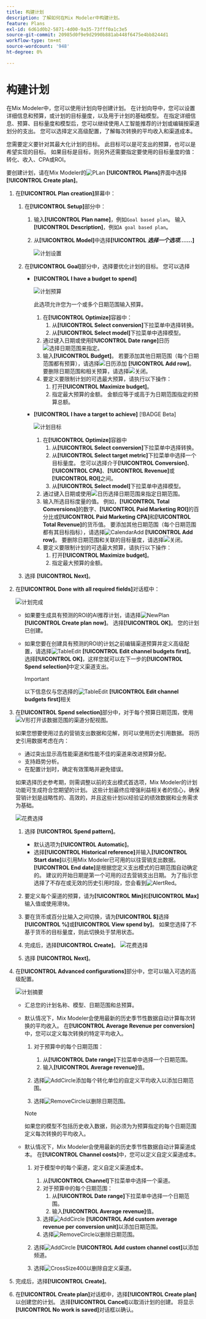 ```yaml
---
title: 构建计划
description: 了解如何在Mix Modeler中构建计划。
feature: Plans
exl-id: 6d61d0b2-5871-4d00-9a35-73fff0a1c3e5
source-git-commit: 20985d0f9e9d2990b881ab448f6475e4bb8244d1
workflow-type: tm+mt
source-wordcount: '948'
ht-degree: 0%

---
```



# 构建计划

在Mix Modeler中，您可以使用计划向导创建计划。 在计划向导中，您可以设置详细信息和预算，或计划的目标量度，以及用于计划的基础模型。 在指定详细信息、预算、目标量度和模型后，您可以继续使用人工智能推荐的计划或编辑按渠道划分的支出。 您可以选择定义高级配置，了解每次转换的平均收入和渠道成本。

您需要定义要针对其最大化计划的目标。 此目标可以是可支出的预算，也可以是希望实现的目标。 如果目标是目标，则另外还需要指定要使用的目标量度的值：转化、收入、CPA或ROI。

要创建计划，请在Mix Modeler的![PLan](/help/assets/icons/FileChart.svg) **[!UICONTROL Plans]**&#x200B;界面中选择&#x200B;**[!UICONTROL Create plan]**。


1. 在&#x200B;**[!UICONTROL Plan creation]**&#x200B;屏幕中：

   1. 在&#x200B;**[!UICONTROL Setup]**&#x200B;部分中：

      1. 输入&#x200B;**[!UICONTROL Plan name]**，例如`Goal based plan`。 输入&#x200B;**[!UICONTROL Description]**，例如`A goal based plan`。
      1. 从&#x200B;**[!UICONTROL Model]**&#x200B;中选择&#x200B;**[!UICONTROL _选择一个选项……_.]**

         ![计划设置](/help/assets/plan-setup.png)

   1. 在&#x200B;**[!UICONTROL Goal]**&#x200B;部分中，选择要优化计划的目标。 您可以选择

      * **[!UICONTROL I have a budget to spend]**

        ![计划预算](../assets/plan-budget.png)

        此选项允许您为一个或多个日期范围输入预算。

         1. 在&#x200B;**[!UICONTROL Optimize]**&#x200B;容器中：
            1. 从&#x200B;**[!UICONTROL Select conversion]**&#x200B;下拉菜单中选择转换。
            1. 从&#x200B;**[!UICONTROL Select model]**&#x200B;下拉菜单中选择模型。
         1. 通过键入日期或使用&#x200B;**[!UICONTROL Date range]**&#x200B;日历![选择日期范围来指定](/help/assets/icons/Calendar.svg)。
         1. 输入&#x200B;**[!UICONTROL Budget]**。
若要添加其他日期范围（每个日期范围都有预算），请选择![日历添加](/help/assets/icons/CalendarAdd.svg) **[!UICONTROL Add row]**。
要删除日期范围和相关预算，请选择![关闭](/help/assets/icons/Close.svg)。
         1. 要定义要限制计划的可选最大预算，请执行以下操作：
            1. 打开&#x200B;**[!UICONTROL Maximize budget]**。
            1. 指定最大预算的金额。 金额应等于或高于为日期范围指定的预算总额。


      * **[!UICONTROL I have a target to achieve]** [!BADGE Beta]

        ![计划目标](../assets/plan-target.png)

         1. 在&#x200B;**[!UICONTROL Optimize]**&#x200B;容器中
            1. 从&#x200B;**[!UICONTROL Select conversion]**&#x200B;下拉菜单中选择转换。
            1. 从&#x200B;**[!UICONTROL Select target metric]**&#x200B;下拉菜单中选择一个目标量度。 您可以选择介于&#x200B;**[!UICONTROL Conversion]**、**[!UICONTROL CPA]**、**[!UICONTROL Revenue]**&#x200B;或&#x200B;**[!UICONTROL ROI]**&#x200B;之间。
            1. 从&#x200B;**[!UICONTROL Select model]**&#x200B;下拉菜单中选择模型。
         1. 通过键入日期或使用![日历](/help/assets/icons/Calendar.svg)选择日期范围来指定日期范围。
         1. 输入所选目标度量的值。 例如，**[!UICONTROL Total Conversions]**&#x200B;的数字、**[!UICONTROL Paid Marketing ROI]**&#x200B;的百分比或&#x200B;**[!UICONTROL Paid Marketing CPA]**&#x200B;和&#x200B;**[!UICONTROL Total Revenue]**&#x200B;的货币值。
要添加其他日期范围（每个日期范围都有其目标指标），请选择![CalendarAdd](/help/assets/icons/CalendarAdd.svg) **[!UICONTROL Add row]**。
要删除日期范围和关联的目标量度，请选择![关闭](/help/assets/icons/Close.svg)。
         1. 要定义要限制计划的可选最大预算，请执行以下操作：
            1. 打开&#x200B;**[!UICONTROL Maximize budget]**。
            1. 指定最大预算的金额。


   1. 选择 **[!UICONTROL Next]**。

1. 在&#x200B;**[!UICONTROL Done with all required fields]**&#x200B;对话框中：

   ![计划完成](/help/assets/plan-done-required-fields.png)

   * 如果要生成具有预测的ROI的AI推荐计划，请选择![NewPlan](/help/assets/icons/NewPlan.svg) **[!UICONTROL Create plan now]**。 选择&#x200B;**[!UICONTROL OK]**。 您的计划已创建。





   * 如果您要在创建具有预测的ROI的计划之前编辑渠道预算并定义高级配置，请选择![TableEdit](/help/assets/icons/TableEdit.svg) **[!UICONTROL Edit channel budgets first]**。  选择&#x200B;**[!UICONTROL OK]**，这样您就可以在下一步的&#x200B;**[!UICONTROL Spend selection]**&#x200B;中定义渠道支出。


     >[!IMPORTANT]
     >
     >以下信息仅与您选择的![TableEdit](/help/assets/icons/TableEdit.svg) **[!UICONTROL Edit channel budgets first]**&#x200B;相关


1. 在&#x200B;**[!UICONTROL Spend selection]**&#x200B;部分中，对于每个预算日期范围，使用![V形](/help/assets/icons/ChevronRight.svg)打开该数据范围的渠道分配视图。

   如果您想要使用过去的营销支出数据和见解，则可以使用历史引用数据。 将历史引用数据考虑在内：

   * 通过突出显示高性能渠道和性能不佳的渠道来改进预算分配。
   * 支持趋势分析。
   * 在配置计划时，确定有效策略并避免错误。

   如果选择历史参考期，则需调整以前的支出模式首选项，Mix Modeler的计划功能可生成符合您期望的计划。 这些计划最终应增强利益相关者的信心，确保营销计划是战略性的、高效的，并且这些计划以经验证的绩效数据和业务需求为基础。

   ![花费选择](/help/assets/plan-spend-selection.png)

   1. 选择 **[!UICONTROL Spend pattern]**。

      * 默认选项为&#x200B;**[!UICONTROL Automatic]**。
      * 选择&#x200B;**[!UICONTROL Historical reference]**&#x200B;并输入&#x200B;**[!UICONTROL Start date]**&#x200B;以引用Mix Modeler已可用的以往营销支出数据。 **[!UICONTROL End date]**&#x200B;是根据您定义支出模式的日期范围自动确定的。 建议的开始日期是第一个可用的过去营销支出日期。 为了指示您选择了不存在或无效的历史引用时段，您会看到![AlertRed](/help/assets/icons/AlertRed.svg)。

   1. 要定义每个渠道的预算，请为&#x200B;**[!UICONTROL Min]**&#x200B;和&#x200B;**[!UICONTROL Max]**&#x200B;输入值或使用滑块。

   1. 要在货币或百分比输入之间切换，请为&#x200B;**[!UICONTROL $]**&#x200B;选择&#x200B;**[!UICONTROL %]**&#x200B;或&#x200B;**[!UICONTROL View spend by]**。 如果您选择了不基于货币的目标量度，则此切换处于禁用状态。

   1. 完成后，选择&#x200B;**[!UICONTROL Create]**。
      ![花费选择](/help/assets/plan-spend-selection.png)

   1. 选择 **[!UICONTROL Next]**。



1. 在&#x200B;**[!UICONTROL Advanced configurations]**&#x200B;部分中，您可以输入可选的高级配置。

   ![计划摘要](../assets/plan-advanced-configurations.png)

   * 汇总您的计划名称、模型、日期范围和总预算。

   * 默认情况下，Mix Modeler会使用最新的历史季节性数据自动计算每次转换的平均收入。 在&#x200B;**[!UICONTROL Average Revenue per conversion]**&#x200B;中，您可以定义每次转换的特定平均收入。

      1. 对于预算中的每个日期范围：

         1. 从&#x200B;**[!UICONTROL Date range]**&#x200B;下拉菜单中选择一个日期范围。
         1. 输入&#x200B;**[!UICONTROL Average revenue]**&#x200B;值。

      1. 选择![AddCircle](/help/assets/icons/AddCircle.svg)添加每个转化单位的自定义平均收入以添加日期范围。
      1. 选择![RemoveCircle](/help/assets/icons/RemoveCircle.svg)以删除日期范围。

     >[!NOTE]
     >
     >如果您的模型不包括历史收入数据，则必须为为预算指定的每个日期范围定义每次转换的平均收入。
     >

   * 默认情况下，Mix Modeler会使用最新的历史季节性数据自动计算渠道成本。 在&#x200B;**[!UICONTROL Channel costs]**&#x200B;中，您可以定义自定义渠道成本。

      1. 对于模型中的每个渠道，定义自定义渠道成本。

         1. 从&#x200B;**[!UICONTROL Channel]**&#x200B;下拉菜单中选择一个渠道。
         1. 对于预算中的每个日期范围：
            1. 从&#x200B;**[!UICONTROL Date range]**&#x200B;下拉菜单中选择一个日期范围。
            1. 输入&#x200B;**[!UICONTROL Average revenue]**&#x200B;值。
         1. 选择![AddCircle](/help/assets/icons/AddCircle.svg) **[!UICONTROL Add custom average revenue per conversion unit]**&#x200B;以添加日期范围。
         1. 选择![RemoveCircle](/help/assets/icons/RemoveCircle.svg)以删除日期范围。

      1. 选择![AddCircle](/help/assets/icons/AddCircle.svg) **[!UICONTROL Add custom channel cost]**&#x200B;以添加频道。
      1. 选择![CrossSize400](/help/assets/icons/CrossSize400.svg)以删除自定义渠道。


1. 完成后，选择&#x200B;**[!UICONTROL Create]**。

1. 在&#x200B;**[!UICONTROL Create plan]**&#x200B;对话框中，选择&#x200B;**[!UICONTROL Create plan]**&#x200B;以创建您的计划。 选择&#x200B;**[!UICONTROL Cancel]**&#x200B;以取消计划的创建。 将显示&#x200B;**[!UICONTROL No work is saved]**&#x200B;对话框以确认。

